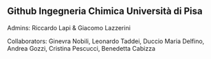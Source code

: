 ## Github Ingegneria Chimica Università di Pisa

Admins: Riccardo Lapi & Giacomo Lazzerini

Collaborators: 
Ginevra Nobili,
Leonardo Taddei,
Duccio Maria Delfino,
Andrea Gozzi,
Cristina Pescucci,
Benedetta Cabizza
